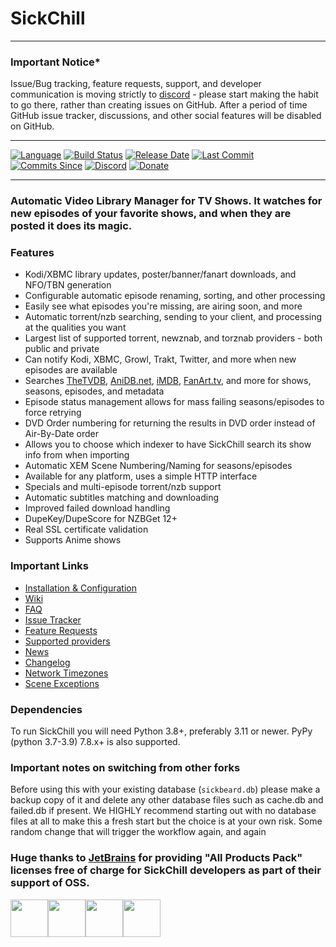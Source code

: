 # SickChill

---

###  Important Notice*
Issue/Bug tracking, feature requests, support, and developer communication is moving strictly to [discord](https://discord.gg/FXre9qkHwE) - please start making the habit to go there, rather than creating issues on GitHub. After a period of time GitHub issue tracker, discussions, and other social features will be disabled on GitHub.

---
[![Language](https://img.shields.io/github/languages/top/sickchill/sickchill?logo=python&style=plastic)](https://python.org)
[![Build Status](https://img.shields.io/github/actions/workflow/status/sickchill/sickchill/pythonpackage.yml?logo=github&style=plastic)](https://github.com/SickChill/SickChill/actions/workflows/pythonpackage.yml?query=branch%3Amaster)
[![Release Date](https://img.shields.io/github/release-date/sickchill/sickchill?logo=github&style=plastic)](https://github.com/SickChill/sickchill/releases)
[![Last Commit](https://img.shields.io/github/last-commit/sickchill/sickchill?logo=github&style=plastic)](https://github.com/SickChill/sickchill/commits/master)
[![Commits Since](https://img.shields.io/github/commits-since/sickchill/sickchill/latest/develop?logo=github&sort=date&style=plastic)](https://github.com/SickChill/sickchill/commits/master)
[![Discord](https://img.shields.io/discord/502612977271439372?label=Discord&logo=discord&style=plastic)](https://discord.gg/FXre9qkHwE)
[![Donate](https://img.shields.io/badge/$_donations-needed-green.svg?style=plastic)](https://github.com/SickChill/SickChill/wiki/Donations)

---

### Automatic Video Library Manager for TV Shows. It watches for new episodes of your favorite shows, and when they are posted it does its magic.

### Features
 - Kodi/XBMC library updates, poster/banner/fanart downloads, and NFO/TBN generation
 - Configurable automatic episode renaming, sorting, and other processing
 - Easily see what episodes you're missing, are airing soon, and more
 - Automatic torrent/nzb searching, sending to your client, and processing at the qualities you want
 - Largest list of supported torrent, newznab, and torznab providers - both public and private
 - Can notify Kodi, XBMC, Growl, Trakt, Twitter, and more when new episodes are available
 - Searches [TheTVDB](https://thetvdb.com), [AniDB.net](https://anidb.net), [iMDB](https://imdb.com), [FanArt.tv](https://fanart.tv), and more for shows, seasons, episodes, and metadata
 - Episode status management allows for mass failing seasons/episodes to force retrying
 - DVD Order numbering for returning the results in DVD order instead of Air-By-Date order
 - Allows you to choose which indexer to have SickChill search its show info from when importing
 - Automatic XEM Scene Numbering/Naming for seasons/episodes
 - Available for any platform, uses a simple HTTP interface
 - Specials and multi-episode torrent/nzb support
 - Automatic subtitles matching and downloading
 - Improved failed download handling
 - DupeKey/DupeScore for NZBGet 12+
 - Real SSL certificate validation
 - Supports Anime shows

### Important Links
* [Installation & Configuration](https://github.com/SickChill/SickChill/wiki/Installation-&-Configuration-Guides)
* [Wiki](https://github.com/SickChill/SickChill/wiki)
* [FAQ](https://github.com/SickChill/SickChill/wiki/FAQ%27s-and-Fixes)
* [Issue Tracker](https://discord.gg/FXre9qkHwE)
* [Feature Requests](https://discord.gg/FXre9qkHwE)
* [Supported providers](https://github.com/SickChill/SickChill/wiki/SickChill-Search-Providers)
* [News](https://github.com/SickChill/sickchill.github.io/blob/master/sickchill-news/news.md)
* [Changelog](https://github.com/SickChill/SickChill/blob/master/CHANGES.md)
* [Network Timezones](https://github.com/SickChill/sickchill.github.io/tree/master/sc_network_timezones)
* [Scene Exceptions](https://github.com/SickChill/sickchill.github.io/tree/master/scene_exceptions)

### Dependencies

To run SickChill you will need Python 3.8+, preferably 3.11 or newer. PyPy (python 3.7-3.9) 7.8.x+ is also supported.

### Important notes on switching from other forks

Before using this with your existing database (`sickbeard.db`) please make a backup copy of it and delete any other database files such as cache.db and failed.db if present.
We HIGHLY recommend starting out with no database files at all to make this a fresh start but the choice is at your own risk.
Some random change that will trigger the workflow again, and again

### Huge thanks to [JetBrains](https://jb.gg/OpenSourceSupport) for providing "All Products Pack" licenses free of charge for SickChill developers as part of their support of OSS.
<a href="https://jb.gg/OpenSourceSupport"><img src="https://resources.jetbrains.com/storage/products/company/brand/logos/jb_beam.svg" width="60" height="60"><img src="https://resources.jetbrains.com/storage/products/company/brand/logos/jb_square.svg" width="60" height="60"><img src="https://resources.jetbrains.com/storage/products/company/brand/logos/PyCharm_icon.svg" width="60" height="60"><img src="https://resources.jetbrains.com/storage/products/company/brand/logos/IntelliJ_IDEA_icon.svg" width="60" height="60"></a>
